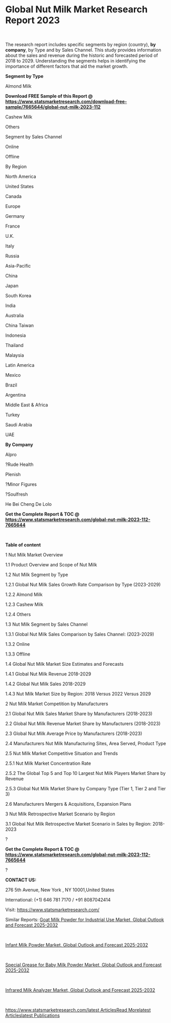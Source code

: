 <h1>Global Nut Milk Market Research Report 2023</h1><br/><p>The research report includes specific segments by region (country), <strong>by company</strong>, by Type and by Sales Channel. This study provides information about the sales and revenue during the historic and forecasted period of 2018 to 2029. Understanding the segments helps in identifying the importance of different factors that aid the market growth.</p>
 
 
 
 <p><strong>Segment by Type</strong></p>
 
 
 
 <p>Almond Milk</p>
 
 
 
 <p><strong>Download FREE Sample of this Report @ <a href="https://www.statsmarketresearch.com/download-free-sample/7665644/global-nut-milk-2023-112">https://www.statsmarketresearch.com/download-free-sample/7665644/global-nut-milk-2023-112</a></strong></p>
 
 
 
 <p>Cashew Milk</p>
 
 
 
 <p>Others</p>
 
 
 
 <p>Segment by Sales Channel</p>
 
 
 
 <p>Online</p>
 
 
 
 <p>Offline</p>
 
 
 
 <p>By Region</p>
 
 
 
 <p>North America</p>
 
 
 
 <p>United States</p>
 
 
 
 <p>Canada</p>
 
 
 
 <p>Europe</p>
 
 
 
 <p>Germany</p>
 
 
 
 <p>France</p>
 
 
 
 <p>U.K.</p>
 
 
 
 <p>Italy</p>
 
 
 
 <p>Russia</p>
 
 
 
 <p>Asia-Pacific</p>
 
 
 
 <p>China</p>
 
 
 
 <p>Japan</p>
 
 
 
 <p>South Korea</p>
 
 
 
 <p>India</p>
 
 
 
 <p>Australia</p>
 
 
 
 <p>China Taiwan</p>
 
 
 
 <p>Indonesia</p>
 
 
 
 <p>Thailand</p>
 
 
 
 <p>Malaysia</p>
 
 
 
 <p>Latin America</p>
 
 
 
 <p>Mexico</p>
 
 
 
 <p>Brazil</p>
 
 
 
 <p>Argentina</p>
 
 
 
 <p>Middle East & Africa</p>
 
 
 
 <p>Turkey</p>
 
 
 
 <p>Saudi Arabia</p>
 
 
 
 <p>UAE</p>
 
 
 
 <p><strong>By Company</strong></p>
 
 
 
 <p>Alpro</p>
 
 
 
 <p>?Rude Health</p>
 
 
 
 <p>Plenish</p>
 
 
 
 <p>?Minor Figures</p>
 
 
 
 <p>?Soulfresh</p>
 
 
 
 <p>He Bei Cheng De Lolo</p>
 
 
 
 <div><b>Get the Complete Report & TOC @ <a href="https://www.statsmarketresearch.com/global-nut-milk-2023-112-7665644">https://www.statsmarketresearch.com/global-nut-milk-2023-112-7665644</a></b></div>
 
 
 
 <p><br />
 
 <b>Table of content</b></p>
 
 
 
 <p>1 Nut Milk Market Overview<br />
 
 1.1 Product Overview and Scope of Nut Milk<br />
 
 1.2 Nut Milk Segment by Type<br />
 
 1.2.1 Global Nut Milk Sales Growth Rate Comparison by Type (2023-2029)<br />
 
 1.2.2 Almond Milk<br />
 
 1.2.3 Cashew Milk<br />
 
 1.2.4 Others<br />
 
 1.3 Nut Milk Segment by Sales Channel<br />
 
 1.3.1 Global Nut Milk Sales Comparison by Sales Channel: (2023-2029)<br />
 
 1.3.2 Online<br />
 
 1.3.3 Offline<br />
 
 1.4 Global Nut Milk Market Size Estimates and Forecasts<br />
 
 1.4.1 Global Nut Milk Revenue 2018-2029<br />
 
 1.4.2 Global Nut Milk Sales 2018-2029<br />
 
 1.4.3 Nut Milk Market Size by Region: 2018 Versus 2022 Versus 2029<br />
 
 2 Nut Milk Market Competition by Manufacturers<br />
 
 2.1 Global Nut Milk Sales Market Share by Manufacturers (2018-2023)<br />
 
 2.2 Global Nut Milk Revenue Market Share by Manufacturers (2018-2023)<br />
 
 2.3 Global Nut Milk Average Price by Manufacturers (2018-2023)<br />
 
 2.4 Manufacturers Nut Milk Manufacturing Sites, Area Served, Product Type<br />
 
 2.5 Nut Milk Market Competitive Situation and Trends<br />
 
 2.5.1 Nut Milk Market Concentration Rate<br />
 
 2.5.2 The Global Top 5 and Top 10 Largest Nut Milk Players Market Share by Revenue<br />
 
 2.5.3 Global Nut Milk Market Share by Company Type (Tier 1, Tier 2 and Tier 3)<br />
 
 2.6 Manufacturers Mergers & Acquisitions, Expansion Plans<br />
 
 3 Nut Milk Retrospective Market Scenario by Region<br />
 
 3.1 Global Nut Milk Retrospective Market Scenario in Sales by Region: 2018-2023<br />
 
 ? </p>
 
 
 
 <div><b>Get the Complete Report & TOC @ <a href="https://www.statsmarketresearch.com/global-nut-milk-2023-112-7665644">https://www.statsmarketresearch.com/global-nut-milk-2023-112-7665644</a></b></div>
 
 
 
 <p>? </p>
 
 
 
 <p><b>CONTACT US:</b><br />
 
 276 5th Avenue, New York , NY 10001,United States<br />
 
 International: (+1) 646 781 7170 / +91 8087042414<br />
 
 Visit: <a href="https://www.statsmarketresearch.com/">https://www.statsmarketresearch.com/</a><br />
 
 Similar Reports: <a href="https://www.statsmarketresearch.com/global-nut-milk-2023-112-7665644">Goat Milk Powder for Industrial Use Market, Global Outlook and Forecast 2025-2032</a><br />
 
 <br />
 
 <a href="https://www.statsmarketresearch.com/global-nut-milk-2023-112-7665644">Infant Milk Powder Market, Global Outlook and Forecast 2025-2032</a><br />
 
 <br />
 
 <a href="https://www.statsmarketresearch.com/global-nut-milk-2023-112-7665644">Special Grease for Baby Milk Powder Market, Global Outlook and Forecast 2025-2032</a><br />
 
 <br />
 
 <a href="https://www.statsmarketresearch.com/global-nut-milk-2023-112-7665644">Infrared Milk Analyzer Market, Global Outlook and Forecast 2025-2032</a><br />
 
 <br />
 
 <a href="https://gyeongbokgung.com">https://www.statsmarketresearch.com/</a><a href="https://hallyeomaritime.com">latest Articles</a><a href="https://jingwansa.com">Read More</a><a href="https://nguoiviet.jp/">latest Articles</a><a href="https://www.intelmarketresearch.com/">latest Publications</a></p>